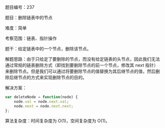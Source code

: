 题目编号：237

题目：删除链表中的节点

难度：简单

考察范围：链表、指针操作

题干：给定链表中的一个节点，删除该节点。

解题思路：由于只给定了要删除的节点，而没有给定链表的头节点，因此我们无法通过常规的链表删除方式（即找到要删除节点的前一个节点，修改其 next 指针）来删除节点。但是我们可以通过将要删除节点的值替换为其后继节点的值，然后删除后继节点的方式来实现删除节点的目的。

解决方案：

```javascript
var deleteNode = function(node) {
    node.val = node.next.val;
    node.next = node.next.next;
};
```

算法复杂度：时间复杂度为 O(1)，空间复杂度为 O(1)。